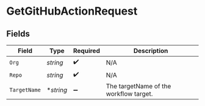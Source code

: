 # GetGitHubActionRequest


## Fields

| Field                                  | Type                                   | Required                               | Description                            |
| -------------------------------------- | -------------------------------------- | -------------------------------------- | -------------------------------------- |
| `Org`                                  | *string*                               | :heavy_check_mark:                     | N/A                                    |
| `Repo`                                 | *string*                               | :heavy_check_mark:                     | N/A                                    |
| `TargetName`                           | **string*                              | :heavy_minus_sign:                     | The targetName of the workflow target. |